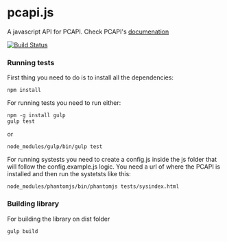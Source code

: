 pcapi.js
========

A javascript API for PCAPI. Check PCAPI's [documenation](https://github.com/edina/pcapi/blob/master/docs/PC_design_1_3.odt)


[![Build Status](https://travis-ci.org/edina/pcapi.js.svg?branch=master)](https://travis-ci.org/edina/pcapi.js.svg?branch=master)

### Running tests

First thing you need to do is to install all the dependencies:
```
npm install
```
For running tests you need to run either:
```
npm -g install gulp
gulp test
```
or
```
node_modules/gulp/bin/gulp test
```

For running systests you need to create a config.js inside the js folder that will follow the config.example.js logic. You need a url of where the PCAPI is installed and then run the systetsts like this:

```
node_modules/phantomjs/bin/phantomjs tests/sysindex.html
```


### Building library
For building the library on dist folder
```
gulp build
```
